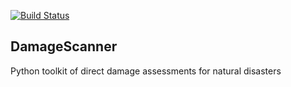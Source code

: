 [![Build Status](https://travis-ci.com/ElcoK/DamageScanner.svg?branch=master)](https://travis-ci.com/ElcoK/DamageScanner)

## DamageScanner
Python toolkit of direct damage assessments for natural disasters


